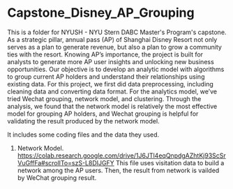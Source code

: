 # Capstone_Disney_AP_Grouping

This is a folder for NYUSH - NYU Stern DABC Master's Program's capstone. As a strategic pillar, annual pass (AP) of Shanghai Disney Resort not only serves as a plan to generate revenue, but also a plan to grow a community ties with the resort. Knowing AP’s importance, the project is built for analysts to generate more AP user insights and unlocking new business opportunities. Our objective is to develop an analytic model with algorithms to group current AP holders and understand their relationships using existing data. For this project, we first did data preprocessing, including cleaning data and converting data format. For the analytics model, we’ve tried Wechat grouping, network model, and clustering. Through the analysis, we found that the network model is relatively the most effective model for grouping AP holders, and Wechat grouping is helpful for validating the result produced by the network model.

It includes some coding files and the data they used. 

1. Network Model. https://colab.research.google.com/drive/1J6JTl4eqQnpdgAZhtKj93ScSrVuGffFa#scrollTo=szS-L8DIJGFY This file uses visitation data to build a network among the AP users. Then, the result from network is vailded by WeChat grouping result.
